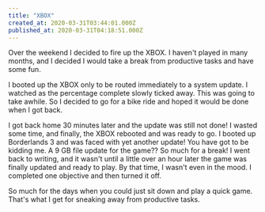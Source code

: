 ```yaml
---
title: "XBOX"
created_at: 2020-03-31T03:44:01.000Z
published_at: 2020-03-31T04:18:51.000Z
---
```

Over the weekend I decided to fire up the XBOX. I haven't played in many months, and I decided I would take a break from productive tasks and have some fun.

I booted up the XBOX only to be routed immediately to a system update. I watched as the percentage complete slowly ticked away. This was going to take awhile. So I decided to go for a bike ride and hoped it would be done when I got back.

I got back home 30 minutes later and the update was still not done! I wasted some time, and finally, the XBOX rebooted and was ready to go. I booted up Borderlands 3 and was faced with yet another update! You have got to be kidding me. A 9 GB file update for the game?? So much for a break! I went back to writing, and it wasn't until a little over an hour later the game was finally updated and ready to play. By that time, I wasn't even in the mood. I completed one objective and then turned it off.

So much for the days when you could just sit down and play a quick game. That's what I get for sneaking away from productive tasks.
